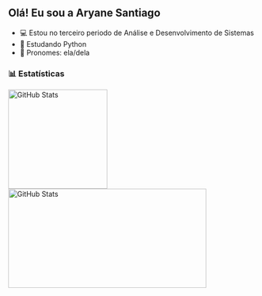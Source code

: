 ## Olá! Eu sou a Aryane Santiago

- 💻 Estou no terceiro periodo de Análise e Desenvolvimento de Sistemas
- 📖 Estudando Python
- 👤 Pronomes: ela/dela


### 📊 Estatísticas

<p>
  <img 
    align="left" 
    alt="GitHub Stats" 
    height="200" 
    style="padding-right: 10px;"
    src="https://github-readme-stats.vercel.app/api?username=aryanesantiago&show_icons=true&theme=radical&include_all_commits=true&locale=pt-br" 
  />

  <img
    align="left"
    alt="GitHub Stats" 
    height="200" 
    width="400"
    style="padding-right: 0px;" 
    src="https://github-readme-stats.vercel.app/api/top-langs/?username=aryanesantiago&theme=radical&layout=compact&custom_title=Tecnologias&langs_count=9" 
  /> 
</p>



